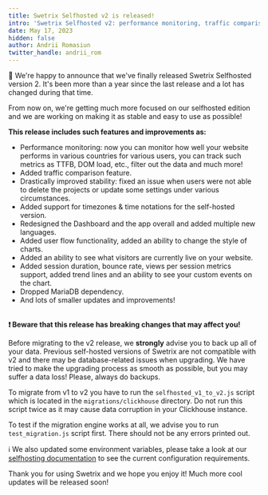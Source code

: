 ```yaml
---
title: Swetrix Selfhosted v2 is released!
intro: 'Swetrix Selfhosted v2: performance monitoring, traffic comparison, user flow and more!'
date: May 17, 2023
hidden: false
author: Andrii Romasiun
twitter_handle: andrii_rom
---
```


🎉 We're happy to announce that we've finally released Swetrix Selfhosted version 2. It's been more than a year since the last release and a lot has changed during that time.

From now on, we're getting much more focused on our selfhosted edition and we are working on making it as stable and easy to use as possible!

<b>This release includes such features and improvements as:</b>

<ul>
  <li>Performance monitoring: now you can monitor how well your website performs in various countries for various users, you can track such metrics as TTFB, DOM load, etc., filter out the data and much more!</li>
  <li>Added traffic comparison feature.</li>
  <li>Drastically improved stability: fixed an issue when users were not able to delete the projects or update some settings under various circumstances.</li>
  <li>Added support for timezones & time notations for the self-hosted version.</li>
  <li>Redesigned the Dashboard and the app overall and added multiple new languages.</li>
  <li>Added user flow functionality, added an ability to change the style of charts.</li>
  <li>Added an ability to see what visitors are currently live on your website.</li>
  <li>Added session duration, bounce rate, views per session metrics support, added trend lines and an ability to see your custom events on the chart.</li>
  <li>Dropped MariaDB dependency.</li>
  <li>And lots of smaller updates and improvements!</li>
</ul>

<br />
<b>❗️ Beware that this release has breaking changes that may affect you!</b>

Before migrating to the v2 release, we **strongly** advise you to back up all of your data. Previous self-hosted versions of Swetrix are not compatible with v2 and there may be database-related issues when upgrading.
We have tried to make the upgrading process as smooth as possible, but you may suffer a data loss! Please, always do backups.

To migrate from v1 to v2 you have to run the `selfhosted_v1_to_v2.js` script which is located in the `migrations/clickhouse` directory.
Do not run this script twice as it may cause data corruption in your Clickhouse instance.

To test if the migration engine works at all, we advise you to run `test_migration.js` script first. There should not be any errors printed out.

ℹ️ We also updated some environment variables, please take a look at our <a href="https://docs.swetrix.com/selfhosting/configuring" target="_blank" rel="noreferrer noopener">selfhosting documentation</a> to see the current configuration requirements.

Thank you for using Swetrix and we hope you enjoy it! Much more cool updates will be released soon!
